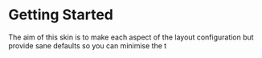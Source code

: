 # Getting Started

The aim of this skin is to make each aspect of the layout configuration but provide sane defaults so you can minimise the t
